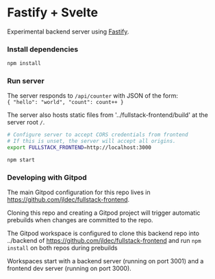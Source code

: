 # Fastify + Svelte

Experimental backend server using [Fastify](https://www.fastify.io/).

### Install dependencies

```sh
npm install
```

### Run server
The server responds to `/api/counter` with JSON of the form:  
`{ "hello": "world", "count": count++ }`

The server also hosts static files from '../fullstack-frontend/build' at the server root `/`.

```sh
# Configure server to accept CORS credentials from frontend
# If this is unset, the server will accept all origins.
export FULLSTACK_FRONTEND=http://localhost:3000

npm start
```

### Developing with Gitpod
The main Gitpod configuration for this repo lives in https://github.com/jldec/fullstack-frontend.

Cloning this repo and creating a Gitpod project will trigger automatic prebuilds
when changes are committed to the repo.

The Gitpod workspace is configured to clone this backend repo into ../backend
of https://github.com/jldec/fullstack-frontend and run `npm install` on
both repos during prebuilds

Workspaces start with a backend server (running on port 3001) 
and a frontend dev server (running on port 3000).
